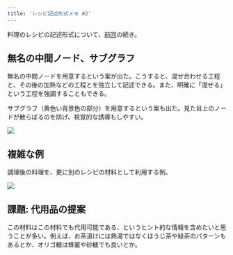 ```yaml
---
title: 'レシピ記述形式メモ #2'
---
```

料理のレシピの記述形式について、[前回](https://r7kamura.com/articles/2022-05-13-mermaid-recipe-memo)の続き。

無名の中間ノード、サブグラフ
--------------

無名の中間ノードを用意するという案が出た。こうすると、混ぜ合わせる工程と、その後の加熱などの工程とを独立して記述できる。また、明確に「混ぜる」という工程を強調することもできる。

サブグラフ（黄色い背景色の部分）を用意するという案も出た。見た目上のノードが散らばるのを防げ、視覚的な誘導もしやすい。

![](https://lh3.googleusercontent.com/D8rFe6VbEJH1HPodvvDvCBWSF_cZF4RY1ho-Y4oY7KavCKD3cTfMUid0nm1vuZcVaHAIKAmuORUCZqn-rCfKXn5nVrxeKBXWRLpODgcziDa6YN2ujZXuCgjWmzsSg2GtyLYfZzh_-XDuNQrSOBG9BQ)

複雑な例
----

調理後の料理を、更に別のレシピの材料として利用する例。

![](https://lh3.googleusercontent.com/iS53IVrocyXKr9-G_PgxxwKVh-qGVUpTovnRIibiQZ9ikNbMCdDRr8CPHI8XVPCORoSHJSGzcEnqiyUpv_6gZnvzN-v3teC0fzsVvC9uN7c6-v1sciGjMZuJ0Z2UNkrKcCTr0f7aM8A2BqATpR5csg)

課題: 代用品の提案
----------

この材料はこの材料でも代用可能である、というヒント的な情報を含めたいと思うことが多い。例えば、お茶漬けには熱湯ではなくほうじ茶や緑茶のパターンもあるとか、オリゴ糖は蜂蜜や砂糖でも良いとか。
